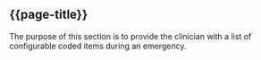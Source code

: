 ## {{page-title}}

The purpose of this section is to provide the clinician with a list of configurable coded items during an emergency.